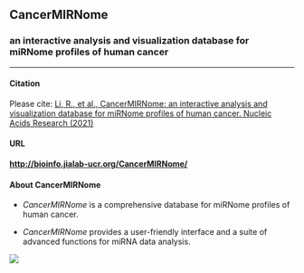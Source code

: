 ## CancerMIRNome
### an interactive analysis and visualization database for miRNome profiles of human cancer
---

#### Citation
Please cite: [Li, R., et al., CancerMIRNome: an interactive analysis and visualization database for miRNome profiles of human cancer. Nucleic Acids Research (2021)](https://doi.org/10.1093/nar/gkab784)

#### URL
**http://bioinfo.jialab-ucr.org/CancerMIRNome/**

#### About CancerMIRNome
- *CancerMIRNome* is a comprehensive database for miRNome profiles of human cancer.

- *CancerMIRNome* provides a user-friendly interface and a suite of advanced functions for miRNA data analysis.

![](https://github.com/rli012/OncomiRNomeDB/blob/master/www/img/workflow_sm.jpg)
